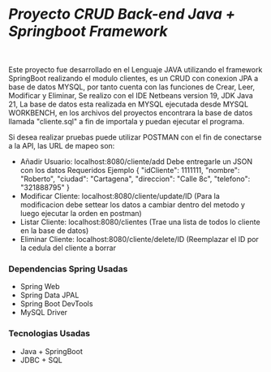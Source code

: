 <h1><em> Proyecto CRUD Back-end Java + Springboot Framework </em></h1><br>
<p>Este proyecto fue desarrollado en el Lenguaje JAVA utilizando el framework SpringBoot realizando el modulo clientes, es un CRUD con conexion JPA a base de datos MYSQL, por tanto
cuenta con las funciones de Crear, Leer, Modificar y Eliminar, Se realizo con el IDE Netbeans version 19, JDK Java 21, La base de datos esta realizada en MYSQL ejecutada desde MYSQL WORKBENCH, en los archivos del proyectos encontrara la 
base de datos llamada "cliente.sql" a fin de importala y puedan ejecutar el programa.</p>

<p>Si desea realizar pruebas puede utilizar POSTMAN con el fin de conectarse a la API, las URL de mapeo son:</p>
<ul>
<li>Añadir Usuario: localhost:8080/cliente/add  
  Debe entregarle un JSON con los datos Requeridos Ejemplo
  {
    "idCliente": 1111111,
    "nombre": "Roberto",
    "ciudad": "Cartagena",
    "direccion": "Calle 8c",
    "telefono": "321888795"
} 
</li>
<li>Modificar Cliente: localhost:8080/cliente/update/ID (Para la modificacion debe settear los datos a cambiar dentro del metodo y luego ejecutar la orden en postman) </li>
<li>Listar Cliente: localhost:8080/clientes (Trae una lista de todos lo cliente en la base de datos)</li>  
<li>Eliminar Cliente: localhost:8080/cliente/delete/ID (Reemplazar el ID por la cedula del cliente a borrar</li>
</ul>

<h3>Dependencias Spring Usadas</h3>
<ul>
  <li>Spring Web</li>
  <li>Spring Data JPAL </li>
  <li>Spring Boot DevTools</li>
  <li>MySQL Driver </li>
</ul>

<h3>Tecnologias Usadas</h3>
<ul>
  <li>Java + SpringBoot</li>
  <li>JDBC + SQL </li>
</ul>
